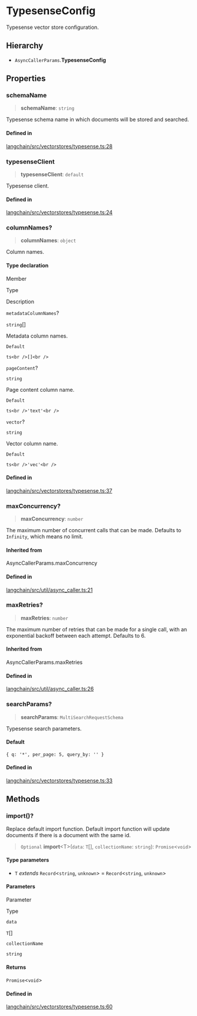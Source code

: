 TypesenseConfig
===============

Typesense vector store configuration.

Hierarchy[​](#hierarchy "Direct link to Hierarchy")
---------------------------------------------------

*   `AsyncCallerParams`.**TypesenseConfig**

Properties[​](#properties "Direct link to Properties")
------------------------------------------------------

### schemaName[​](#schemaname "Direct link to schemaName")

> **schemaName**: `string`

Typesense schema name in which documents will be stored and searched.

#### Defined in[​](#defined-in "Direct link to Defined in")

[langchain/src/vectorstores/typesense.ts:28](https://github.com/hwchase17/langchainjs/blob/46e1734/langchain/src/vectorstores/typesense.ts#L28)

### typesenseClient[​](#typesenseclient "Direct link to typesenseClient")

> **typesenseClient**: `default`

Typesense client.

#### Defined in[​](#defined-in-1 "Direct link to Defined in")

[langchain/src/vectorstores/typesense.ts:24](https://github.com/hwchase17/langchainjs/blob/46e1734/langchain/src/vectorstores/typesense.ts#L24)

### columnNames?[​](#columnnames "Direct link to columnNames?")

> **columnNames**: `object`

Column names.

#### Type declaration[​](#type-declaration "Direct link to Type declaration")

Member

Type

Description

`metadataColumnNames`?

`string`\[\]

Metadata column names.  
  
`Default`  
  
`ts<br />[]<br />`

`pageContent`?

`string`

Page content column name.  
  
`Default`  
  
`ts<br />'text'<br />`

`vector`?

`string`

Vector column name.  
  
`Default`  
  
`ts<br />'vec'<br />`

#### Defined in[​](#defined-in-2 "Direct link to Defined in")

[langchain/src/vectorstores/typesense.ts:37](https://github.com/hwchase17/langchainjs/blob/46e1734/langchain/src/vectorstores/typesense.ts#L37)

### maxConcurrency?[​](#maxconcurrency "Direct link to maxConcurrency?")

> **maxConcurrency**: `number`

The maximum number of concurrent calls that can be made. Defaults to `Infinity`, which means no limit.

#### Inherited from[​](#inherited-from "Direct link to Inherited from")

AsyncCallerParams.maxConcurrency

#### Defined in[​](#defined-in-3 "Direct link to Defined in")

[langchain/src/util/async\_caller.ts:21](https://github.com/hwchase17/langchainjs/blob/46e1734/langchain/src/util/async_caller.ts#L21)

### maxRetries?[​](#maxretries "Direct link to maxRetries?")

> **maxRetries**: `number`

The maximum number of retries that can be made for a single call, with an exponential backoff between each attempt. Defaults to 6.

#### Inherited from[​](#inherited-from-1 "Direct link to Inherited from")

AsyncCallerParams.maxRetries

#### Defined in[​](#defined-in-4 "Direct link to Defined in")

[langchain/src/util/async\_caller.ts:26](https://github.com/hwchase17/langchainjs/blob/46e1734/langchain/src/util/async_caller.ts#L26)

### searchParams?[​](#searchparams "Direct link to searchParams?")

> **searchParams**: `MultiSearchRequestSchema`

Typesense search parameters.

#### Default[​](#default "Direct link to Default")

    { q: '*', per_page: 5, query_by: '' }

#### Defined in[​](#defined-in-5 "Direct link to Defined in")

[langchain/src/vectorstores/typesense.ts:33](https://github.com/hwchase17/langchainjs/blob/46e1734/langchain/src/vectorstores/typesense.ts#L33)

Methods[​](#methods "Direct link to Methods")
---------------------------------------------

### import()?[​](#import "Direct link to import()?")

Replace default import function. Default import function will update documents if there is a document with the same id.

> `Optional` **import**<T\>(`data`: `T`\[\], `collectionName`: `string`): `Promise`<`void`\>

#### Type parameters[​](#type-parameters "Direct link to Type parameters")

*   `T` _extends_ `Record`<`string`, `unknown`\> = `Record`<`string`, `unknown`\>

#### Parameters[​](#parameters "Direct link to Parameters")

Parameter

Type

`data`

`T`\[\]

`collectionName`

`string`

#### Returns[​](#returns "Direct link to Returns")

`Promise`<`void`\>

#### Defined in[​](#defined-in-6 "Direct link to Defined in")

[langchain/src/vectorstores/typesense.ts:60](https://github.com/hwchase17/langchainjs/blob/46e1734/langchain/src/vectorstores/typesense.ts#L60)